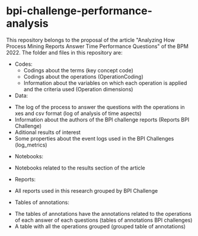 # bpi-challenge-performance-analysis
This repository belongs to the proposal of the article "Analyzing How Process Mining Reports Answer
Time Performance Questions" of the BPM 2022. The folder and files in this repository are:

- Codes: 
  - Codings about the terms (key concept code) 
  - Codings about the operations (OperationCoding)
  - Information about the variables on which each operation is applied and the criteria used (Operation dimensions)
- Data: 
* The log of the process to answer the questions with the operations in xes and csv format (log of analysis of time aspects)
* Information about the authors of the BPI challenge reports (Reports BPI Challenge)
* Aditional results of interest 
* Some properties about the event logs used in the BPI Challenges (log_metrics)
- Notebooks:
* Notebooks related to the results section of the article
- Reports: 
* All reports used in this research grouped by BPI Challenge
- Tables of annotations: 
* The tables of annotations have the annotations related to the operations of each answer of each questions (tables of annotations BPI challenges)
* A table with all the operations grouped (grouped table of annotations)
